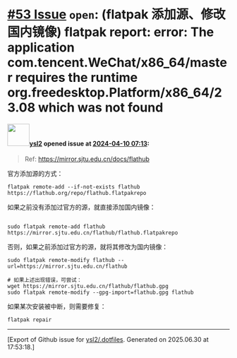 # [\#53 Issue](https://github.com/ysl2/.dotfiles/issues/53) `open`: (flatpak 添加源、修改国内镜像) flatpak report: error: The application com.tencent.WeChat/x86_64/master requires the runtime org.freedesktop.Platform/x86_64/23.08 which was not found

#### <img src="https://avatars.githubusercontent.com/u/39717545?u=3a56d7b47e1688f70c83e440ba0835f8d24c43e3&v=4" width="50">[ysl2](https://github.com/ysl2) opened issue at [2024-04-10 07:13](https://github.com/ysl2/.dotfiles/issues/53):

> Ref: https://mirror.sjtu.edu.cn/docs/flathub

官方添加源的方式：

```
flatpak remote-add --if-not-exists flathub https://flathub.org/repo/flathub.flatpakrepo
```

如果之前没有添加过官方的源，就直接添加国内镜像：

```

sudo flatpak remote-add flathub https://mirror.sjtu.edu.cn/flathub/flathub.flatpakrepo
```

否则，如果之前添加过官方的源，就将其修改为国内镜像：

```
sudo flatpak remote-modify flathub --url=https://mirror.sjtu.edu.cn/flathub

# 如果上述出现错误，可尝试：
wget https://mirror.sjtu.edu.cn/flathub/flathub.gpg
sudo flatpak remote-modify --gpg-import=flathub.gpg flathub
```

如果某次安装被中断，则需要修复：

```
flatpak repair
```





-------------------------------------------------------------------------------



[Export of Github issue for [ysl2/.dotfiles](https://github.com/ysl2/.dotfiles). Generated on 2025.06.30 at 17:53:18.]
